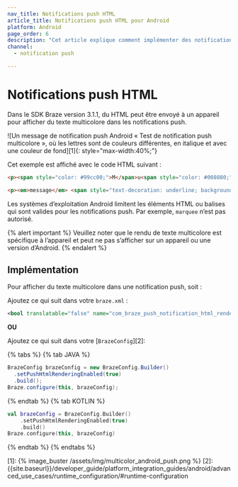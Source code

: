 ```yaml
---
nav_title: Notifications push HTML
article_title: Notifications push HTML pour Android
platform: Android
page_order: 6
description: "Cet article explique comment implémenter des notifications push HTML dans votre application Android."
channel:
  - notification push

---
```


# Notifications push HTML

Dans le SDK Braze version 3.1.1, du HTML peut être envoyé à un appareil pour afficher du texte multicolore dans les notifications push.

![Un message de notification push Android « Test de notification push multicolore », où les lettres sont de couleurs différentes, en italique et avec une couleur de fond][1]{: style="max-width:40%;"}

Cet exemple est affiché avec le code HTML suivant :

```html
<p><span style="color: #99cc00;">M</span>u<span style="color: #008080;">lti</span>Colo<span style="color: #ff6600;">r</span> <span style="color: #000080;">P</span><span style="color: #00ccff;">u</span><span style="color: #ff0000;">s</span><span style="color: #808080;">h</span></p>
```

```html
<p><em>message</em> <span style="text-decoration: underline; background-color: #ff6600;"><strong>test</strong></span></p>
```

Les systèmes d’exploitation Android limitent les éléments HTML ou balises qui sont valides pour les notifications push. Par exemple, `marquee` n’est pas autorisé.

{% alert important %}
Veuillez noter que le rendu de texte multicolore est spécifique à l’appareil et peut ne pas s’afficher sur un appareil ou une version d’Android.
{% endalert %}

## Implémentation

Pour afficher du texte multicolore dans une notification push, soit :

Ajoutez ce qui suit dans votre `braze.xml` :

```xml
<bool translatable="false" name="com_braze_push_notification_html_rendering_enabled">true</bool>
```

**OU** 

Ajoutez ce qui suit dans votre [`BrazeConfig`][2]:

{% tabs %}
{% tab JAVA %}

```java
BrazeConfig brazeConfig = new BrazeConfig.Builder()
  .setPushHtmlRenderingEnabled(true)
  .build();
Braze.configure(this, brazeConfig);
```
 
{% endtab %}
{% tab KOTLIN %}

```kotlin
val brazeConfig = BrazeConfig.Builder()
    .setPushHtmlRenderingEnabled(true)
    .build()
Braze.configure(this, brazeConfig)
```

{% endtab %}
{% endtabs %}

[1]: {% image_buster /assets/img/multicolor_android_push.png %}
[2]: {{site.baseurl}}/developer_guide/platform_integration_guides/android/advanced_use_cases/runtime_configuration/#runtime-configuration
